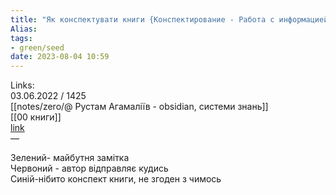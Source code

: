 ```yaml
---
title: "Як конспектувати книги {Конспектирование - Работа с информацией - Уровни чтения - Аутлайнер - Интеллект карты}"
Alias: 
tags:
- green/seed
date: 2023-08-04 10:59
---
```

Links:  
03.06.2022 / 1425  
[[notes/zero/@ Рустам Агамаліїв - obsidian, системи знань]]  
[[00 книги]]  
[link](https://youtu.be/CJR8wsB50Bg?si=Pz9ywIXWVEDCv3L7)  
— 

Зелений- майбутня замітка  
Червоний - автор відправляє кудись  
Синій-нібито конспект книги, не згоден з чимось  
